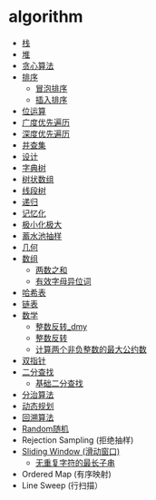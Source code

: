# algorithm

- [栈](./栈/README.md)
- [堆](./堆/README.md)
- [贪心算法](./贪心算法/README.md)
- [排序]()
  - [冒泡排序](./排序/冒泡排序/README.md)
  - [插入排序](./排序/插入排序/插入排序.md)
- [位运算](./位运算/README.md)
- [广度优先遍历](./广度优先遍历/README.md)
- [深度优先遍历](./深度优先遍历/README.md)
- [并查集](./并查集/README.md)
- [设计](./设计/README.md)
- [字典树](./字典树/README.md)
- [树状数组](./树状数组/README.md)
- [线段树](./线段树/README.md)
- [递归](./递归/README.md)
- [记忆化](./记忆化/README.md)
- [极小化极大](./极小化极大/README.md)
- [蓄水池抽样](./蓄水池抽样/README.md)
- [几何](./几何/README.md)
- [数组](./数组/README.md)
  - [两数之和](./数组/两数之和/两数量之和.md)
  - [有效字母异位词](./数组/有效字母异位词/有效字母异位词.md)
- [哈希表](./哈希表/README.md)
- [链表](./链表/README.md)
- [数学](./数学/README.md)
  - [整数反转_dmy](./数学/整数反转_dmy/整数反转.md)
  - [整数反转](./数学/整数反转/整数反转.md)
  - [计算两个非负整数的最大公约数](./数学/计算两个非负整数的最大公约数/计算两个非负整数的最大公约数.md)
- [双指针](./双指针/README.md)
- [二分查找](./二分查找/README.md)
  - [基础二分查找](./二分查找/基础二分查找/二分查找.md)
- [分治算法](./分治算法/README.md)
- [动态规划](./动态规划/README.md)
- [回溯算法](./回溯算法/README.md)
- [Random随机](./Random随机/README.md)
- Rejection Sampling (拒绝抽样)
- [Sliding Window (滑动窗口)](./SlidingWindow（滑动窗口）/README.md)
   - [无重复字符的最长子串](./SlidingWindow（滑动窗口）/无重复字符的最长子串/无重复最长子串.md)
- Ordered Map (有序映射)
- Line Sweep (行扫描） 
